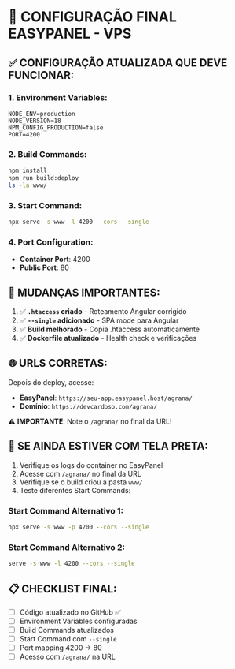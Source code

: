 # 🚀 CONFIGURAÇÃO FINAL EASYPANEL - VPS

## ✅ CONFIGURAÇÃO ATUALIZADA QUE DEVE FUNCIONAR:

### **1. Environment Variables:**
```
NODE_ENV=production
NODE_VERSION=18
NPM_CONFIG_PRODUCTION=false
PORT=4200
```

### **2. Build Commands:**
```bash
npm install
npm run build:deploy
ls -la www/
```

### **3. Start Command:**
```bash
npx serve -s www -l 4200 --cors --single
```

### **4. Port Configuration:**
- **Container Port**: 4200
- **Public Port**: 80

## 🎯 MUDANÇAS IMPORTANTES:

1. ✅ **`.htaccess` criado** - Roteamento Angular corrigido
2. ✅ **`--single` adicionado** - SPA mode para Angular
3. ✅ **Build melhorado** - Copia .htaccess automaticamente
4. ✅ **Dockerfile atualizado** - Health check e verificações

## 🌐 URLS CORRETAS:

Depois do deploy, acesse:
- **EasyPanel**: `https://seu-app.easypanel.host/agrana/`
- **Domínio**: `https://devcardoso.com/agrana/`

⚠️ **IMPORTANTE**: Note o `/agrana/` no final da URL!

## 🔧 SE AINDA ESTIVER COM TELA PRETA:

1. Verifique os logs do container no EasyPanel
2. Acesse com `/agrana/` no final da URL
3. Verifique se o build criou a pasta `www/`
4. Teste diferentes Start Commands:

### **Start Command Alternativo 1:**
```bash
npx serve -s www -p 4200 --cors --single
```

### **Start Command Alternativo 2:**
```bash
serve -s www -l 4200 --cors --single
```

## 📋 CHECKLIST FINAL:
- [ ] Código atualizado no GitHub ✅
- [ ] Environment Variables configuradas
- [ ] Build Commands atualizados
- [ ] Start Command com `--single`
- [ ] Port mapping 4200 → 80
- [ ] Acesso com `/agrana/` na URL
